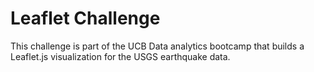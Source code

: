 # Leaflet Challenge
This challenge is part of the UCB Data analytics bootcamp that builds a Leaflet.js visualization for the USGS earthquake data. 

